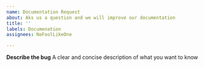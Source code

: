 ```yaml
---
name: Documentation Request
about: Aks us a question and we will improve our documentation
title: ''
labels: Documenation
assignees: NoFoolLikeOne

---
```


**Describe the bug**
A clear and concise description of what you want to know
